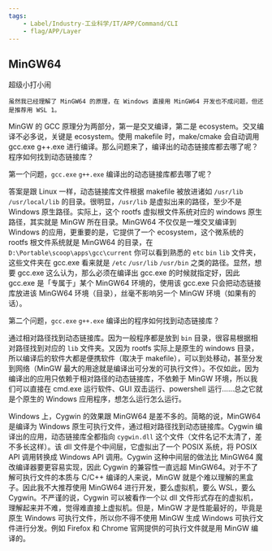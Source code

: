 ```yaml
---
tags:
    - Label/Industry-工业科学/IT/APP/Command/CLI
    - flag/APP/Layer
---
```


## MinGW64

超级小打小闹


    虽然我已经理解了 MinGW64 的原理，在 Windows 直接用 MinGW64 开发也不成问题，但还是推荐用 WSL 1。


MinGW 的 GCC 原理分为两部分，第一是交叉编译，第二是 ecosystem。交叉编译不必多说，关键是 ecosystem。使用 makefile 时，make/cmake 会自动调用 gcc.exe g++.exe 进行编译。那么问题来了，编译出的动态链接库都去哪了呢？程序如何找到动态链接库？

第一个问题，`gcc.exe` `g++.exe` 编译出的动态链接库都去哪了呢？

答案是跟 Linux 一样，动态链接库文件根据 makefile 被放进诸如 `/usr/lib` `/usr/local/lib` 的目录。很明显，`/usr/lib` 是虚拟出来的路径，至少不是 Windows 原生路径。实际上，这个 rootfs 虚拟根文件系统对应的 windows 原生路径，其实就是 MinGW 所在目录。MinGW64 不仅仅是一堆交叉编译到 Windows 的应用，更重要的是，它提供了一个 ecosystem，这个微系统的 rootfs 根文件系统就是 MinGW64 的目录，在 `D:\Portable\scoop\apps\gcc\current` 你可以看到熟悉的 `etc` `bin` `lib` 文件夹，这些文件夹在 gcc.exe 看来就是 `/etc` `/usr/lib` `/usr/bin` 之类的路径。显然，想要 gcc.exe 这么认为，那么必须在编译出 gcc.exe 的时候就指定好，因此 gcc.exe 是「专属于」某个 MinGW64 环境的，使用该 gcc.exe 只会把动态链接库放进该 MinGW64 环境（目录），丝毫不影响另一个 MinGW 环境（如果有的话）。

第二个问题，`gcc.exe` `g++.exe` 编译出的程序如何找到动态链接库？

通过相对路径找到动态链接库。因为一般程序都是放到 `bin` 目录，很容易根据相对路径找到对应的 `lib` 文件夹。又因为 rootfs 实际上是原生的 windows 目录，所以编译后的软件大都是便携软件（取决于 makefile），可以到处移动，甚至分发到网络（MinGW 最大的用途就是编译出可分发的可执行文件）。不仅如此，因为编译出的应用只依赖于相对路径的动态链接库，不依赖于 MinGW 环境，所以我们可以直接在 cmd.exe 运行软件、GUI 双击运行、powershell 运行……总之它就是个原生的 Windows 应用程序，想怎么运行怎么运行。


Windows 上，Cygwin 的效果跟 MinGW64 是差不多的。简略的说，MinGW64 是编译为 Windows 原生可执行文件，通过相对路径找到动态链接库。Cygwin 编译出的应用，动态链接库全都指向 `cygwin.dll` 这个文件（文件名记不太清了，差不多长这样）。该 dll 文件是个中间层，它虚拟出了一个 POSIX 系统，将 POSIX API 调用转换成 Windows API 调用。Cygwin 这种中间层的做法比 MinGW64 魔改编译器要更容易实现，因此 Cygwin 的兼容性一直远超 MinGW64。对于不了解可执行文件的本质与 C/C++ 编译的人来说，MinGW 就是个难以理解的黑盒子。因此我不大推荐使用 MinGW64 进行开发，要么虚拟机，要么 WSL，要么 Cygwin。不严谨的说，Cygwin 可以被看作一个以 dll 文件形式存在的虚拟机，理解起来并不难，觉得难直接上虚拟机。但是，MinGW 才是性能最好的，毕竟是原生 Windows 可执行文件，所以你不得不使用 MinGW 生成 Windows 可执行文件进行分发。例如 Firefox 和 Chrome 官网提供的可执行文件就是用 MinGW 编译的。